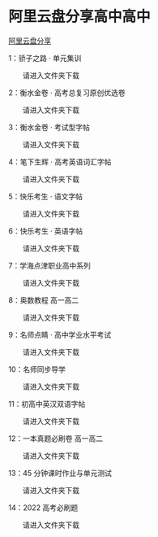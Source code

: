 # 阿里云盘分享高中高中
[阿里云盘分享](https://www.aliyundrive.com/s/CDGnhcJbN3x/folder/632939426f17b2ea514a4c86bc8f24e871ccf4f7) 

 1：骄子之路 · 单元集训

  请进入文件夹下载

2：衡水金卷 · 高考总复习原创优选卷

  请进入文件夹下载

3：衡水金卷 · 考试型字帖

  请进入文件夹下载

4：笔下生辉 · 高考英语词汇字帖

  请进入文件夹下载

5：快乐考生 · 语文字帖

  请进入文件夹下载

6：快乐考生 · 英语字帖

  请进入文件夹下载

7：学海点津职业高中系列

  请进入文件夹下载

8：奥数教程 高一高二

  请进入文件夹下载

9：名师点睛 · 高中学业水平考试

  请进入文件夹下载

10：名师同步导学

  请进入文件夹下载

11：初高中英汉双语字帖

  请进入文件夹下载

12：一本真题必刷卷 高一高二

  请进入文件夹下载

13：45 分钟课时作业与单元测试

  请进入文件夹下载

14：2022 高考必刷题

  请进入文件夹下载
